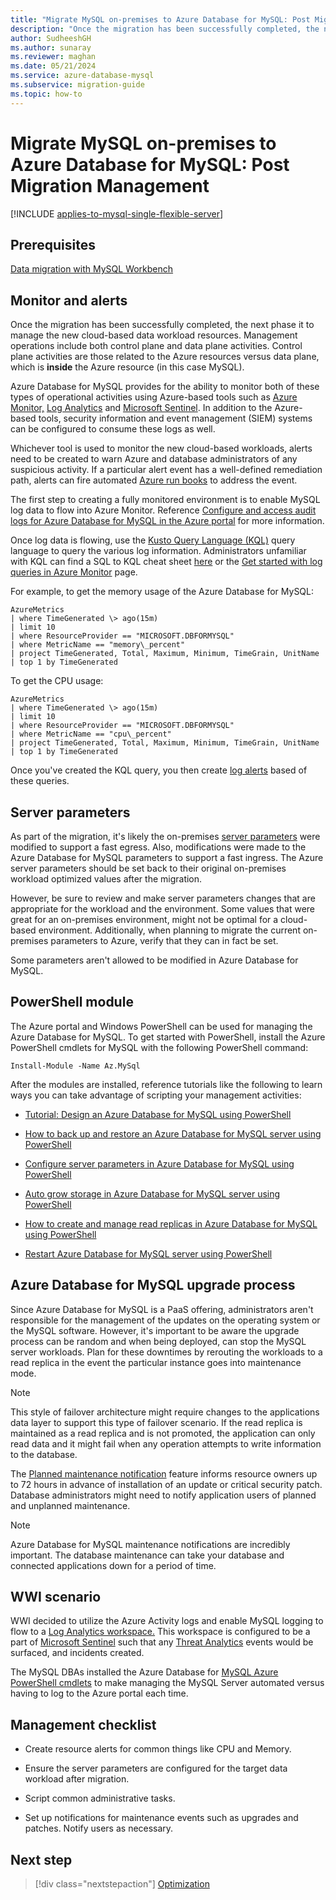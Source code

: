 ```yaml
---
title: "Migrate MySQL on-premises to Azure Database for MySQL: Post Migration Management"
description: "Once the migration has been successfully completed, the next phase it to manage the new cloud-based data workload resources."
author: SudheeshGH
ms.author: sunaray
ms.reviewer: maghan
ms.date: 05/21/2024
ms.service: azure-database-mysql
ms.subservice: migration-guide
ms.topic: how-to
---
```


# Migrate MySQL on-premises to Azure Database for MySQL: Post Migration Management

[!INCLUDE [applies-to-mysql-single-flexible-server](../../includes/applies-to-mysql-single-flexible-server.md)]

## Prerequisites

[Data migration with MySQL Workbench](09-data-migration-with-mysql-workbench.md)

## Monitor and alerts

Once the migration has been successfully completed, the next phase it to manage the new cloud-based data workload resources. Management operations include both control plane and data plane activities. Control plane activities are those related to the Azure resources versus data plane, which is **inside** the Azure resource (in this case MySQL).

Azure Database for MySQL provides for the ability to monitor both of these types of operational activities using Azure-based tools such as [Azure Monitor,](../../../azure-monitor/overview.md) [Log Analytics](../../../azure-monitor/logs/log-analytics-overview.md) and [Microsoft Sentinel](../../../sentinel/overview.md). In addition to the Azure-based tools, security information and event management (SIEM) systems can be configured to consume these logs as well.

Whichever tool is used to monitor the new cloud-based workloads, alerts need to be created to warn Azure and database administrators of any suspicious activity. If a particular alert event has a well-defined remediation path, alerts can fire automated [Azure run books](../../../automation/learn/powershell-runbook-managed-identity.md) to address the event.

The first step to creating a fully monitored environment is to enable MySQL log data to flow into Azure Monitor. Reference [Configure and access audit logs for Azure Database for MySQL in the Azure portal](../../howto-configure-audit-logs-portal.md) for more information.

Once log data is flowing, use the [Kusto Query Language (KQL)](/azure/data-explorer/kusto/query/) query language to query the various log information. Administrators unfamiliar with KQL can find a SQL to KQL cheat sheet [here](/azure/data-explorer/kusto/query/sqlcheatsheet) or the [Get started with log queries in Azure Monitor](../../../azure-monitor/logs/get-started-queries.md) page.

For example, to get the memory usage of the Azure Database for MySQL:

```
AzureMetrics
| where TimeGenerated \> ago(15m)
| limit 10
| where ResourceProvider == "MICROSOFT.DBFORMYSQL"
| where MetricName == "memory\_percent"
| project TimeGenerated, Total, Maximum, Minimum, TimeGrain, UnitName
| top 1 by TimeGenerated
```
To get the CPU usage:

```
AzureMetrics
| where TimeGenerated \> ago(15m)
| limit 10
| where ResourceProvider == "MICROSOFT.DBFORMYSQL"
| where MetricName == "cpu\_percent"
| project TimeGenerated, Total, Maximum, Minimum, TimeGrain, UnitName
| top 1 by TimeGenerated
```
Once you've created the KQL query, you then create [log alerts](../../../azure-monitor/alerts/alerts-unified-log.md) based of these queries.

## Server parameters

As part of the migration, it's likely the on-premises [server parameters](../../concepts-server-parameters.md) were modified to support a fast egress. Also, modifications were made to the Azure Database for MySQL parameters to support a fast ingress. The Azure server parameters should be set back to their original on-premises workload optimized values after the migration.

However, be sure to review and make server parameters changes that are appropriate for the workload and the environment. Some values that were great for an on-premises environment, might not be optimal for a cloud-based environment. Additionally, when planning to migrate the current on-premises parameters to Azure, verify that they can in fact be set.

Some parameters aren't allowed to be modified in Azure Database for MySQL.

## PowerShell module

The Azure portal and Windows PowerShell can be used for managing the Azure Database for MySQL. To get started with PowerShell, install the Azure PowerShell cmdlets for MySQL with the following PowerShell command:

`Install-Module -Name Az.MySql`

After the modules are installed, reference tutorials like the following to learn ways you can take advantage of scripting your management activities:

  - [Tutorial: Design an Azure Database for MySQL using PowerShell](../../tutorial-design-database-using-powershell.md)

  - [How to back up and restore an Azure Database for MySQL server using PowerShell](../../howto-restore-server-powershell.md)

  - [Configure server parameters in Azure Database for MySQL using PowerShell](../../howto-configure-server-parameters-using-powershell.md)

  - [Auto grow storage in Azure Database for MySQL server using PowerShell](../../howto-auto-grow-storage-powershell.md)

  - [How to create and manage read replicas in Azure Database for MySQL using PowerShell](../../howto-read-replicas-powershell.md)

  - [Restart Azure Database for MySQL server using PowerShell](../../howto-restart-server-powershell.md)

## Azure Database for MySQL upgrade process

Since Azure Database for MySQL is a PaaS offering, administrators aren't responsible for the management of the updates on the operating system or the MySQL software. However, it's important to be aware the upgrade process can be random and when being deployed, can stop the MySQL server workloads. Plan for these downtimes by rerouting the workloads to a read replica in the event the particular instance goes into maintenance mode.

> [!NOTE]  
> This style of failover architecture might require changes to the applications data layer to support this type of failover scenario. If the read replica is maintained as a read replica and is not promoted, the application can only read data and it might fail when any operation attempts to write information to the database.

The [Planned maintenance notification](../../concepts-monitoring.md#planned-maintenance-notification) feature informs resource owners up to 72 hours in advance of installation of an update or critical security patch. Database administrators might need to notify application users of planned and unplanned maintenance.

> [!NOTE]  
> Azure Database for MySQL maintenance notifications are incredibly important. The database maintenance can take your database and connected applications down for a period of time.

## WWI scenario

WWI decided to utilize the Azure Activity logs and enable MySQL logging to flow to a [Log Analytics workspace.](../../../azure-monitor/logs/workspace-design.md) This workspace is configured to be a part of [Microsoft Sentinel](../../../sentinel/index.yml) such that any [Threat Analytics](../../concepts-security.md#threat-protection) events would be surfaced, and incidents created.

The MySQL DBAs installed the Azure Database for [MySQL Azure PowerShell cmdlets](../../quickstart-create-mysql-server-database-using-azure-powershell.md) to make managing the MySQL Server automated versus having to log to the Azure portal each time.

## Management checklist

  - Create resource alerts for common things like CPU and Memory.

  - Ensure the server parameters are configured for the target data workload after migration.

  - Script common administrative tasks.

  - Set up notifications for maintenance events such as upgrades and patches. Notify users as necessary.

## Next step

> [!div class="nextstepaction"]
> [Optimization](11-optimization.md)
